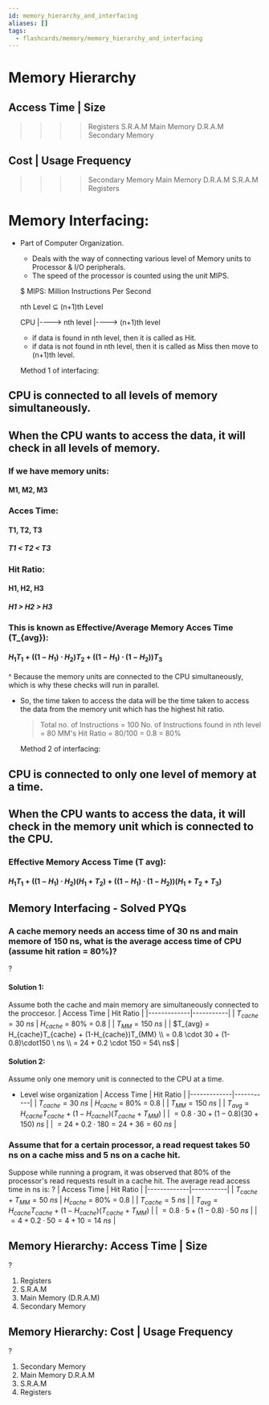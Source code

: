 ```yaml
---
id: memory_hierarchy_and_interfacing
aliases: []
tags:
  - flashcards/memory/memory_hierarchy_and_interfacing
---
```


# Memory Hierarchy

## Access Time | Size
>>>> Registers
>>> S.R.A.M
>> Main Memory
>> D.R.A.M
> Secondary Memory

## Cost | Usage Frequency
>>>> Secondary Memory
>>> Main Memory
>>> D.R.A.M
>> S.R.A.M
> Registers

# Memory Interfacing:
- Part of Computer Organization.
  - Deals with the way of connecting various level of Memory units to Processor & I/O peripherals.
  - The speed of the processor is counted using the unit MIPS.

  $ MIPS: Million Instructions Per Second

  nth Level ⊆ (n+1)th Level

  CPU |----> nth level |----> (n+1)th level
  - if data is found in nth level, then it is called as Hit.
  - if data is not found in nth level, then it is called as Miss then move to (n+1)th level.

  Method 1 of interfacing:
## CPU is connected to all levels of memory simultaneously.
## When the CPU wants to access the data, it will check in all levels of memory.

### If we have memory units:
#### M1, M2, M3
### Acces Time:
#### T1, T2, T3
##### T1 < T2 < T3
### Hit Ratio:
#### H1, H2, H3
##### H1 > H2 > H3

### This is known as Effective/Average Memory Acces Time (T_{avg}):
#### $H_1 T_1 + ((1-H_1)\cdot H_2) T_2 + ((1-H_1) \cdot (1-H_2))T_3$

^ Because the memory units are connected to the CPU simultaneously, which is why these checks will run in parallel.
- So, the time taken to access the data will be the time taken to access the data from the memory unit which has the highest hit ratio.

     > Total no. of Instructions = 100
     > No. of Instructions found in nth level = 80
     > MM's Hit Ratio = 80/100 = 0.8 = 80%


     Method 2 of interfacing:
## CPU is connected to only one level of memory at a time.
## When the CPU wants to access the data, it will check in the memory unit which is connected to the CPU.
### Effective Memory Access Time (T avg):
#### $H_1T_1 + ((1-H_1) \cdot H_2) (H_1+T_2) + ((1-H_1) \cdot (1-H_2)) (H_1+T_2+T_3)$

## Memory Interfacing - Solved PYQs

### A cache memory needs an access time of 30 ns and main memore of 150 ns, what is the average access time of CPU (assume hit ration = 80%)?
?
#### Solution 1:
Assume both the cache and main memory are simultaneously connected to the proccesor.
| Access Time | Hit Ratio |
|-------------|-----------|
| $T_{cache} = 30 \ ns$ | $H_{cache}$ = 80% = 0.8 |
| $T_{MM} = 150 \ ns$ |
| $T_{avg} = H_{cache}T_{cache} + (1-H_{cache})T_{MM} \\ = 0.8 \cdot 30 + (1-0.8)\cdot150 \ ns \\ = 24 + 0.2 \cdot 150 = 54\ ns$ |
#### Solution 2:
Assume only one memory unit is connected to the CPU at a time.
- Level wise organization
| Access Time | Hit Ratio |
|-------------|-----------|
| $T_{cache} = 30 \ ns$ | $H_{cache}$ = 80% = 0.8 |
| $T_{MM} = 150 \ ns$ |
| $T_{avg} = H_{cache}T_{cache} + (1-H_{cache})(T_{cache}+T_{MM})$ |
| $= 0.8 \cdot 30 + (1-0.8)(30+150) \ ns$ |
| $= 24 + 0.2 \cdot 180 = 24 + 36 = 60\ ns$ |


### Assume that for a certain processor, a read request takes 50 ns on a cache miss and 5 ns on a cache hit.
Suppose while running a program, it was observed that 80% of the processor's read requests result in a cache hit.
The average read access time in ns is:
?
| Access Time | Hit Ratio |
|-------------|-----------|
| $T_{cache}+T_{MM} = 50\ ns$ | $H_{cache}$ = 80% = 0.8 |
| $T_{cache} = 5\ ns$ |
| $T_{avg} = H_{cache}T_{cache} + (1-H_{cache})(T_{cache}+T_{MM})$ |
| $= 0.8 \cdot 5 + (1-0.8)\cdot 50\ ns$ |
| $= 4 + 0.2 \cdot 50 = 4 + 10 = 14\ ns$ |


## Memory Hierarchy: Access Time | Size
?
1. Registers
2. S.R.A.M
3. Main Memory (D.R.A.M)
4. Secondary Memory

## Memory Hierarchy: Cost | Usage Frequency
?
1. Secondary Memory
2. Main Memory D.R.A.M
3. S.R.A.M
4. Registers
